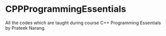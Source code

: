# CPPProgrammingEssentials
All the codes which are taught during course C++ Programming Essentials by Prateek Narang.

